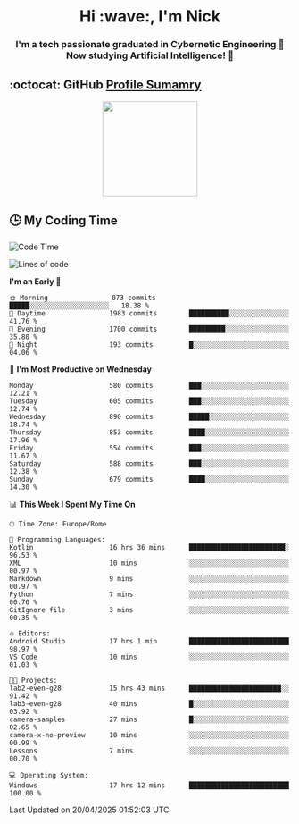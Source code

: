<h1 align="center">Hi :wave:, I'm Nick</h1>

<h3 align="center">I'm a tech passionate graduated in Cybernetic Engineering 🤖<br>
Now studying Artificial Intelligence! 🧠</h3>


## :octocat: GitHub <a href="https://github.com/vn7n24fzkq/github-profile-summary-cards">Profile Sumamry</a>

<p align="center">
   <img style="height:170px;display:inline-block"  src="http://github-profile-summary-cards.vercel.app/api/cards/profile-details?username=CodeClimberNT&theme=github_dark" />
<!--    <img style="height:170px;display:inline-block"  src="http://github-profile-summary-cards.vercel.app/api/cards/repos-per-language?username=CodeClimberNT&theme=github_dark&exclude=" /> -->
</p>

 ## :clock3: My Coding Time 
 
<!--START_SECTION:waka-->
![Code Time](http://img.shields.io/badge/Code%20Time-536%20hrs%205%20mins-blue)

![Lines of code](https://img.shields.io/badge/From%20Hello%20World%20I%27ve%20Written-5.0%20million%20lines%20of%20code-blue)

**I'm an Early 🐤** 

```text
🌞 Morning                873 commits         █████░░░░░░░░░░░░░░░░░░░░   18.38 % 
🌆 Daytime                1983 commits        ██████████░░░░░░░░░░░░░░░   41.76 % 
🌃 Evening                1700 commits        █████████░░░░░░░░░░░░░░░░   35.80 % 
🌙 Night                  193 commits         █░░░░░░░░░░░░░░░░░░░░░░░░   04.06 % 
```
📅 **I'm Most Productive on Wednesday** 

```text
Monday                   580 commits         ███░░░░░░░░░░░░░░░░░░░░░░   12.21 % 
Tuesday                  605 commits         ███░░░░░░░░░░░░░░░░░░░░░░   12.74 % 
Wednesday                890 commits         █████░░░░░░░░░░░░░░░░░░░░   18.74 % 
Thursday                 853 commits         ████░░░░░░░░░░░░░░░░░░░░░   17.96 % 
Friday                   554 commits         ███░░░░░░░░░░░░░░░░░░░░░░   11.67 % 
Saturday                 588 commits         ███░░░░░░░░░░░░░░░░░░░░░░   12.38 % 
Sunday                   679 commits         ████░░░░░░░░░░░░░░░░░░░░░   14.30 % 
```


📊 **This Week I Spent My Time On** 

```text
🕑︎ Time Zone: Europe/Rome

💬 Programming Languages: 
Kotlin                   16 hrs 36 mins      ████████████████████████░   96.53 % 
XML                      10 mins             ░░░░░░░░░░░░░░░░░░░░░░░░░   00.97 % 
Markdown                 9 mins              ░░░░░░░░░░░░░░░░░░░░░░░░░   00.97 % 
Python                   7 mins              ░░░░░░░░░░░░░░░░░░░░░░░░░   00.70 % 
GitIgnore file           3 mins              ░░░░░░░░░░░░░░░░░░░░░░░░░   00.35 % 

🔥 Editors: 
Android Studio           17 hrs 1 min        █████████████████████████   98.97 % 
VS Code                  10 mins             ░░░░░░░░░░░░░░░░░░░░░░░░░   01.03 % 

🐱‍💻 Projects: 
lab2-even-g28            15 hrs 43 mins      ███████████████████████░░   91.42 % 
lab3-even-g28            40 mins             █░░░░░░░░░░░░░░░░░░░░░░░░   03.92 % 
camera-samples           27 mins             █░░░░░░░░░░░░░░░░░░░░░░░░   02.65 % 
camera-x-no-preview      10 mins             ░░░░░░░░░░░░░░░░░░░░░░░░░   00.99 % 
Lessons                  7 mins              ░░░░░░░░░░░░░░░░░░░░░░░░░   00.70 % 

💻 Operating System: 
Windows                  17 hrs 12 mins      █████████████████████████   100.00 % 
```


 Last Updated on 20/04/2025 01:52:03 UTC
<!--END_SECTION:waka-->

